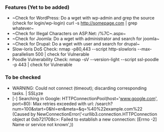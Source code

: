 ### Features (Yet to be added)

- ~Check for WordPress: Do a wget with wp-admin and grep the source (check for login/wp-login) curl -s http://somepage.com | grep whatever~
- ~Check for Illegal Characters on ASP.Net: /%7C~.aspx~
- ~Check for Joomla: Do a wget with administrator and search for joomla~
- ~Check for Drupal: Do a wget with user and search for drupal~
- Slow-loris DoS Check: nmap -p80,443 --script http-slowloris --max-parallelism 500 | check for Vulnerable
- Poodle Vulnerability Check: nmap -sV --version-light --script ssl-poodle -p 443  | check for Vulnerable


### To be checked

- WARNING: Could not connect (timeout); discarding corresponding tasks. | SSLyze
- [-] Searching in Google:
HTTPConnectionPool(host='www.google.com', port=80): Max retries exceeded with url: /search?num=100&start=0&hl=en&meta=&q=%40%22example.com%22 (Caused by NewConnectionError('<urllib3.connection.HTTPConnection object at 0xb721708c>: Failed to establish a new connection: [Errno -2] Name or service not known',))

